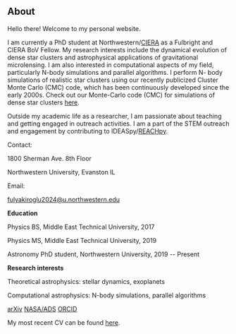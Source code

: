 ## About

Hello there! Welcome to my personal website.

I am currently a PhD student at Northwestern/[CIERA](https://ciera.northwestern.edu) as a Fulbright and CIERA BoV Fellow. My research interests include the dynamical evolution of dense star clusters and astrophysical applications of gravitational microlensing. I am also interested in computational aspects of my field, particularly N-body simulations and parallel algorithms. I perform N- body simulations of realistic star clusters using our recently publicized Cluster Monte Carlo (CMC) code, which has been continuously developed since the early 2000s. Check out our Monte-Carlo code (CMC) for simulations of dense star clusters [here](https://clustermontecarlo.github.io).

Outside my academic life as a researcher, I am passionate about teaching and getting engaged in outreach activities. I am a part of the STEM outreach and engagement by contributing to IDEASpy/[REACHpy](https://sites.northwestern.edu/cierahs/).

Contact:

1800 Sherman Ave. 8th Floor

Northwestern University, Evanston IL


Email:

fulyakiroglu2024@u.northwestern.edu


**Education**

Physics BS, Middle East Technical University, 2017 

Physics MS, Middle East Technical University, 2019

Astronomy PhD student, Northwestern University, 2019 -- Present


**Research interests**

Theoretical astrophysics: stellar dynamics, exoplanets

Computational astrophysics: N-body simulations, parallel algorithms

[arXiv](http://arxiv.org/a/kiroglu_f_1) [NASA/ADS](https://ui.adsabs.harvard.edu/search/q=orcid%3A0000-0003-4412-2176&sort=date+desc) [ORCID](https://orcid.org/0000-0003-4412-2176)

My most recent CV can be found [here](./files/cv/fkiroglu_cv_en.pdf).
